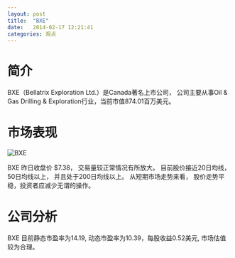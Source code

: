 ```yaml
---
layout: post
title:  "BXE"
date:   2014-02-17 12:21:41
categories: 观点
---
```


# 简介
BXE（Bellatrix Exploration Ltd.）是Canada著名上市公司，
公司主要从事Oil & Gas Drilling & Exploration行业，当前市值874.01百万美元。

# 市场表现

![BXE](http://finviz.com/chart.ashx?t=BXE&ty=c&ta=1&p=d&s=l)

BXE 昨日收盘价 $7.38，
交易量较正常情况有所放大。
目前股价接近20日均线，
50日均线以上，
并且处于200日均线以上。
从短期市场走势来看，
股价走势平稳，投资者应减少无谓的操作。

# 公司分析
BXE 目前静态市盈率为14.19, 动态市盈率为10.39，每股收益0.52美元,
市场估值较为合理。
